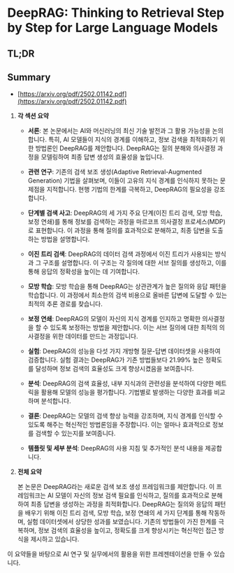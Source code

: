 # DeepRAG: Thinking to Retrieval Step by Step for Large Language Models
## TL;DR
## Summary
- [https://arxiv.org/pdf/2502.01142.pdf](https://arxiv.org/pdf/2502.01142.pdf)

1. **각 섹션 요약**

   - **서론**: 본 논문에서는 AI와 머신러닝의 최신 기술 발전과 그 활용 가능성을 논의합니다. 특히, AI 모델들이 지식의 경계를 이해하고, 정보 검색을 최적화하기 위한 방법론인 DeepRAG를 제안합니다. DeepRAG는 질의 분해와 의사결정 과정을 모델링하여 최종 답변 생성의 효율성을 높입니다.

   - **관련 연구**: 기존의 검색 보조 생성(Adaptive Retrieval-Augmented Generation) 기법을 살펴보며, 이들이 고유의 지식 경계를 인식하지 못하는 문제점을 지적합니다. 현행 기법의 한계를 극복하고, DeepRAG의 필요성을 강조합니다.

   - **단계별 검색 사고**: DeepRAG의 세 가지 주요 단계(이진 트리 검색, 모방 학습, 보정 연쇄)를 통해 정보를 검색하는 과정을 마르코프 의사결정 프로세스(MDP)로 표현합니다. 이 과정을 통해 질의를 효과적으로 분해하고, 최종 답변을 도출하는 방법을 설명합니다.

   - **이진 트리 검색**: DeepRAG의 데이터 검색 과정에서 이진 트리가 사용되는 방식과 그 구조를 설명합니다. 이 구조는 각 질의에 대한 서브 질의를 생성하고, 이를 통해 응답의 정확성을 높이는 데 기여합니다.

   - **모방 학습**: 모방 학습을 통해 DeepRAG는 상관관계가 높은 질의와 응답 패턴을 학습합니다. 이 과정에서 최소한의 검색 비용으로 올바른 답변에 도달할 수 있는 최적의 추론 경로를 찾습니다.

   - **보정 연쇄**: DeepRAG의 모델이 자신의 지식 경계를 인지하고 명확한 의사결정을 할 수 있도록 보정하는 방법을 제안합니다. 이는 서브 질의에 대한 최적의 의사결정을 위한 데이터를 만드는 과정입니다.

   - **실험**: DeepRAG의 성능을 다섯 가지 개방형 질문-답변 데이터셋을 사용하여 검증합니다. 실험 결과는 DeepRAG가 기존 방법들보다 21.99% 높은 정확도를 달성하며 정보 검색의 효율성도 크게 향상시켰음을 보여줍니다.

   - **분석**: DeepRAG의 검색 효율성, 내부 지식과의 관련성을 분석하여 다양한 메트릭을 활용해 모델의 성능을 평가합니다. 기법별로 발생하는 다양한 효과를 비교하며 분석합니다.

   - **결론**: DeepRAG는 모델의 검색 향상 능력을 강조하며, 지식 경계를 인식할 수 있도록 해주는 혁신적인 방법론임을 주장합니다. 이는 얼마나 효과적으로 정보를 검색할 수 있는지를 보여줍니다.

   - **템플릿 및 세부 분석**: DeepRAG의 사용 지침 및 추가적인 분석 내용을 제공합니다.

2. **전체 요약**

   본 논문은 DeepRAG라는 새로운 검색 보조 생성 프레임워크를 제안합니다. 이 프레임워크는 AI 모델이 자신의 정보 검색 필요를 인식하고, 질의를 효과적으로 분해하여 최종 답변을 생성하는 과정을 최적화합니다. DeepRAG는 질의와 응답의 패턴을 배우기 위해 이진 트리 검색, 모방 학습, 보정 연쇄의 세 가지 단계를 통해 작동하며, 실험 데이터셋에서 상당한 성과를 보였습니다. 기존의 방법들이 가진 한계를 극복하며, 정보 검색의 효율성을 높이고, 정확도를 크게 향상시키는 혁신적인 접근 방식을 제시하고 있습니다. 

이 요약들을 바탕으로 AI 연구 및 실무에서의 활용을 위한 프레젠테이션을 만들 수 있습니다.